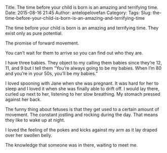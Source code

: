 Title: The time before your child is born is an amazing and terrifying time.
Date: 2015-08-16 21:45
Author: antelopelovefan
Category: 
Tags: 
Slug: the-time-before-your-child-is-born-is-an-amazing-and-terrifying-time

The time before your child is born is an amazing and terrifying time. They exist only as pure potential.

The promise of forward movement.

You can’t wait for them to arrive so you can find out who they are.

I have three babies. They object to my calling them babies since they’re 12, 11, and 9 but I tell them “You’re always going to be my babies. When I’m 80 and you’re in your 50s, you’ll be my babies.”

I loved spooning with Jane when she was pregnant. It was hard for her to sleep and I loved it when she was finally able to drift off. I would lay there, curled up next to her, listening to her slow breathing. My stomach pressed against her back.

The funny thing about fetuses is that they get used to a certain amount of movement. The constant jostling and rocking during the day. That means they like to wake up at night.

I loved the feeling of the pokes and kicks against my arm as it lay draped over her swollen belly.

The knowledge that someone was in there, waiting to meet me.

